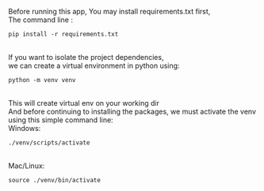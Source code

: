 Before running this app, You may install requirements.txt first, 
<br>
The command line :<br>
```
pip install -r requirements.txt
```
<br>If you want to isolate the project dependencies, <br> we can create a virtual environment in python using:<br>
```
python -m venv venv
```
<br>
This will create virtual env on your working dir<br>
And before continuing to installing the packages, we must activate the venv using this simple command line:<br>
Windows:<br> 
 
```
./venv/scripts/activate
```
<br>
Mac/Linux: <be>

```
source ./venv/bin/activate
```
